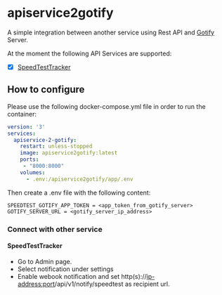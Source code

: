 # apiservice2gotify

A simple integration between another service using Rest API and [Gotify](https://gotify.net) Server.

At the moment the following API Services are supported:
- [X] [SpeedTestTracker](https://docs.speedtest-tracker.dev)


## How to configure
Please use the following docker-compose.yml file in order to run the container:
```yml
version: '3'
services:
  apiservice-2-gotify:
    restart: unless-stopped
    image: apiservice2gotify:latest
    ports: 
     - "8000:8000"
    volumes:
      - .env:/apiservice2gotify/app/.env
```

Then create a .env file with the following content:
```
SPEEDTEST_GOTIFY_APP_TOKEN = <app_token_from_gotify_server>
GOTIFY_SERVER_URL = <gotify_server_ip_address>
```

### Connect with other service
#### SpeedTestTracker
* Go to Admin page.
* Select notification under settings
* Enable webook notification and set http(s)://<ip-address:port>/api/v1/notify/speedtest as recipient url.